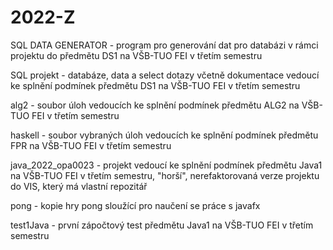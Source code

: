 # 2022-Z
SQL DATA GENERATOR - program pro generování dat pro databázi v rámci projektu do předmětu DS1 na VŠB-TUO FEI v třetím semestru

SQL projekt - databáze, data a select dotazy včetně dokumentace vedoucí ke splnění podmínek předmětu DS1 na VŠB-TUO FEI v třetím semestru

alg2 - soubor úloh vedoucích ke splnění podmínek předmětu ALG2 na VŠB-TUO FEI v třetím semestru

haskell - soubor vybraných úloh vedoucích ke splnění podmínek předmětu FPR na VŠB-TUO FEI v třetím semestru

java_2022_opa0023 - projekt vedoucí ke splnění podmínek předmětu Java1 na VŠB-TUO FEI v třetím semestru, "horší", nerefaktorovaná verze projektu do VIS, který má vlastní repozitář

pong - kopie hry pong sloužící pro naučení se práce s javafx

test1Java - první zápočtový test předmětu Java1 na VŠB-TUO FEI v třetím semestru
